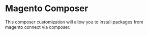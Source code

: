# Magento Composer

This composer customization will allow you to install packages from magento connect via composer.
